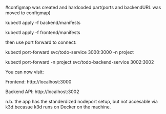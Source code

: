 
#configmap was created and hardcoded part(ports and backendURL was moved to configmap)


kubectl apply -f backend/manifests

kubectl apply -f frontend/manifests


then use port forward to connect:

kubectl port-forward svc/todo-service 3000:3000 -n project

kubectl port-forward -n project svc/todo-backend-service 3002:3002


You can now visit:

Frontend: http://localhost:3000

Backend API: http://localhost:3002


n.b. the app has the standerdized nodeport setup, but not accesable via k3d.becasue k3d runs on Docker on the machine.

